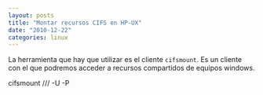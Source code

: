 ```yaml
---
layout: posts
title: "Montar recursos CIFS en HP-UX"
date: "2010-12-22"
categories: linux
---
```


La herramienta que hay que utilizar es el cliente `cifsmount`. Es un cliente con el que podremos acceder a recursos compartidos de equipos windows.

cifsmount /// -U -P
